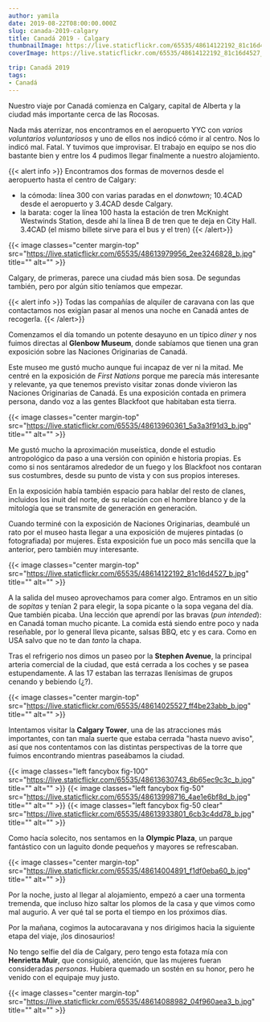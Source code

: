```yaml
---
author: yamila
date: 2019-08-22T08:00:00.000Z
slug: canada-2019-calgary
title: Canadá 2019 - Calgary
thumbnailImage: https://live.staticflickr.com/65535/48614122192_81c16d4527_z.jpg
coverImage: https://live.staticflickr.com/65535/48614122192_81c16d4527_b.jpg

trip: Canadá 2019
tags:
- Canadá
---
```


Nuestro viaje por Canadá comienza en Calgary, capital de Alberta y la ciudad más importante cerca de las Rocosas.

<!--more-->

Nada más aterrizar, nos encontramos en el aeropuerto YYC con *varios voluntarios voluntariosos* y uno de ellos nos indicó cómo ir al centro. Nos lo indicó mal. Fatal. Y tuvimos que improvisar. El trabajo en equipo se nos dio bastante bien y entre los 4 pudimos llegar finalmente a nuestro alojamiento.

{{< alert info >}}
Encontramos dos formas de movernos desde el aeropuerto hasta el centro de Calgary:

* la cómoda: línea 300 con varias paradas en el *donwtown*; 10.4CAD desde el aeropuerto y 3.4CAD desde Calgary.
* la barata: coger la línea 100 hasta la estación de tren McKnight Westwinds Station, desde ahí la línea B de tren que te deja en City Hall. 3.4CAD (el mismo billete sirve para el bus y el tren)
{{< /alert>}}

{{< image classes="center margin-top" src="https://live.staticflickr.com/65535/48613979956_2ee3246828_b.jpg" title="" alt="" >}}

Calgary, de primeras, parece una ciudad más bien sosa. De segundas también, pero por algún sitio teníamos que empezar.

{{< alert info >}}
Todas las compañías de alquiler de caravana con las que contactamos nos exigían pasar al menos una noche en Canadá antes de recogerla.
{{< /alert>}}

Comenzamos el día tomando un potente desayuno en un típico *diner* y nos fuimos directas al **Glenbow Museum**, donde sabíamos que tienen una gran exposición sobre las Naciones Originarias de Canadá.

Este museo me gustó mucho aunque fui incapaz de ver ni la mitad. Me centré en la exposición de *First Nations* porque me parecía más interesante y relevante, ya que tenemos previsto visitar zonas donde vivieron las Naciones Originarias de Canadá. Es una exposición contada en primera persona, dando voz a las gentes Blackfoot que habitaban esta tierra.

{{< image classes="center margin-top" src="https://live.staticflickr.com/65535/48613960361_5a3a3f91d3_b.jpg" title="" alt="" >}}

Me gustó mucho la aproximación museística, donde el estudio antropológico da paso a una versión con opinión e historia propias. Es como si nos sentáramos alrededor de un fuego y los Blackfoot nos contaran sus costumbres, desde su punto de vista y con sus propios intereses.

En la exposición había también espacio para hablar del resto de clanes, incluidos los inuit del norte, de su relación con el hombre blanco y de la mitología que se transmite de generación en generación.

Cuando terminé con la exposición de Naciones Originarias, deambulé un rato por el museo hasta llegar a una exposición de mujeres pintadas (o fotografiada) por mujeres. Esta exposición fue un poco más sencilla que la anterior, pero también muy interesante.

{{< image classes="center margin-top" src="https://live.staticflickr.com/65535/48614122192_81c16d4527_b.jpg" title="" alt="" >}}

A la salida del museo aprovechamos para comer algo. Entramos en un sitio de *sopitas* y tenían 2 para elegir, la sopa picante o la sopa vegana del día. Que también picaba. Una lección que aprendí por las bravas (*pun intended*): en Canadá toman mucho picante. La comida está siendo entre poco y nada reseñable, por lo general lleva picante, salsas BBQ, etc y es cara. Como en USA salvo que no te dan *tanto* la chapa.

Tras el refrigerio nos dimos un paseo por la **Stephen Avenue**, la principal arteria comercial de la ciudad, que está cerrada a los coches y se pasea estupendamente. A las 17 estaban las terrazas llenísimas de grupos cenando y bebiendo (¿?).

{{< image classes="center margin-top" src="https://live.staticflickr.com/65535/48614025527_ff4be23abb_b.jpg" title="" alt="" >}}

Intentamos visitar la **Calgary Tower**, una de las atracciones más importantes, con tan mala suerte que estaba cerrada "hasta nuevo aviso", así que nos contentamos con las distintas perspectivas de la torre que fuimos encontrando mientras paseábamos la ciudad.

{{< image classes="left fancybox fig-100" src="https://live.staticflickr.com/65535/48613630743_6b65ec9c3c_b.jpg" title="" alt="" >}}
{{< image classes="left fancybox fig-50" src="https://live.staticflickr.com/65535/48613998716_4ae1e6bf8d_b.jpg" title="" alt="" >}}
{{< image classes="left fancybox fig-50 clear" src="https://live.staticflickr.com/65535/48613933801_6cb3c4dd78_b.jpg" title="" alt="" >}}

Como hacía solecito, nos sentamos en la **Olympic Plaza**, un parque fantástico con un laguito donde pequeños y mayores se refrescaban.

{{< image classes="center margin-top" src="https://live.staticflickr.com/65535/48614004891_f1df0eba60_b.jpg" title="" alt="" >}}

Por la noche, justo al llegar al alojamiento, empezó a caer una tormenta tremenda, que incluso hizo saltar los plomos de la casa y que vimos como mal augurio. A ver qué tal se porta el tiempo en los próximos días.

Por la mañana, cogimos la autocaravana y nos dirigimos hacia la siguiente etapa del viaje, ¡los dinosaurios!

No tengo selfie del día de Calgary, pero tengo esta fotaza mía con **Henrietta Muir**, que consiguió, atención, que las mujeres fueran consideradas *personas*. Hubiera quemado un sostén en su honor, pero he venido con el equipaje muy justo.

{{< image classes="center margin-top" src="https://live.staticflickr.com/65535/48614088982_04f960aea3_b.jpg" title="" alt="" >}}
